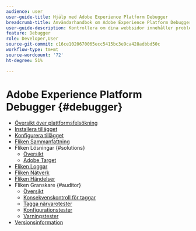 ```yaml
---
audience: user
user-guide-title: Hjälp med Adobe Experience Platform Debugger
breadcrumb-title: Användarhandbok om Adobe Experience Platform Debugger
user-guide-description: Kontrollera om dina webbsidor innehåller problem med dina Experience Platform-implementeringar med Adobe Experience Platform Debugger för Chrome och Firefox.
feature: Debugger
role: Developer,User
source-git-commit: c16ce1020670065ecc5415bc3e9ca428adbbd50c
workflow-type: tm+mt
source-wordcount: '72'
ht-degree: 51%

---
```



# Adobe Experience Platform Debugger {#debugger}

* [Översikt över plattformsfelsökning](./home.md)
* [Installera tillägget](./install-debugger.md)
* [Konfigurera tillägget](./configure-debugger.md)
* [Fliken Sammanfattning](./summary.md)
* Fliken Lösningar {#solutions}
   * [Översikt](./solutions/overview.md)
   * [Adobe Target](./solutions/target.md)
* [Fliken Loggar](./logs.md)
* [Fliken Nätverk](./network.md)
* [Fliken Händelser](./events.md)
* Fliken Granskare {#auditor}
   * [Översikt](./auditor/overview.md)
   * [Konsekvenskontroll för taggar](./auditor/tag-consistency.md)
   * [Tagga närvarotester](./auditor/tag-presence.md)
   * [Konfigurationstester](./auditor/configuration.md)
   * [Varningstester](./auditor/alerts.md)
* [Versionsinformation](./release-notes.md)

